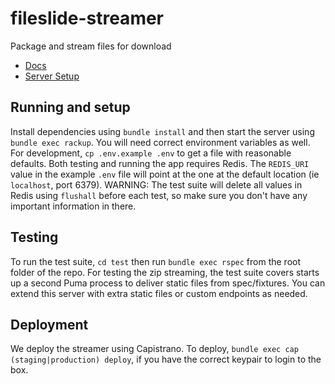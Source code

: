 # fileslide-streamer

Package and stream files for download

- [Docs](https://hello.fileslide.io/zaas-zip-as-a-service/api/)
- [Server Setup](doc/new_server_setup.md)

## Running and setup

Install dependencies using `bundle install` and then start the server using `bundle exec rackup`. You will need correct environment variables as well. For development, `cp .env.example .env` to get a file with reasonable defaults. Both testing and running the app requires Redis. The `REDIS_URI` value in the example `.env` file will point at the one at the default location (ie `localhost`, port 6379). WARNING: The test suite will delete all values in Redis using `flushall` before each test, so make sure you don't have any important information in there.

## Testing

To run the test suite, `cd test` then run `bundle exec rspec` from the root folder of the repo. For testing the zip streaming, the test suite covers starts up a second Puma process to deliver static files from spec/fixtures. You can extend this server with extra static files or custom endpoints as needed.

## Deployment

We deploy the streamer using Capistrano. To deploy, `bundle exec cap (staging|production) deploy`, if you have the correct keypair to login to the box.
